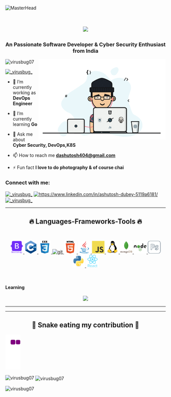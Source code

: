 ![MasterHead](https://appinventiv.com/wp-content/uploads/sites/1/2019/10/A-Guide-to-Understand-Blockchain-Consensus-Algorithms.gif)
<h1 align="center">
  <a href="https://git.io/typing-svg">
    <img src="https://readme-typing-svg.herokuapp.com/?lines=Hi+There!+👋;+Myself+Ashutosh+Dubey!;&center=true&size=30">
  </a>
</h1>

<h3 align="center">An Passionate Software Developer & Cyber Security Enthusiast from India</h3>
<img align="right" alt="Coding" width="400" src="https://raw.githubusercontent.com/SandunWebDev/SandunWebDev/main/assets/developer_coding_1.gif">

<p align="left"> <img src="https://komarev.com/ghpvc/?username=virusbug07&label=Profile%20views&color=0e75b6&style=flat" alt="virusbug07" /> </p>


<p align="left"> <a href="https://twitter.com/_virusbug_" target="blank"><img src="https://img.shields.io/twitter/follow/_virusbug_?logo=twitter&style=for-the-badge" alt="_virusbug_" /></a> </p>

- 🔭 I’m currently working as **DevOps Engineer**

- 🌱 I’m currently learning **Go**

- 💬 Ask me about **Cyber Security, DevOps,K8S**

- 📫 How to reach me **dashutosh404@gmail.com**

- ⚡ Fun fact **I love to do photography & of course chai**

<h3 align="left">Connect with me:</h3>
<p align="left">
<a href="https://twitter.com/_virusbug_" target="blank"><img align="center" src="https://raw.githubusercontent.com/rahuldkjain/github-profile-readme-generator/master/src/images/icons/Social/twitter.svg" alt="_virusbug_" height="30" width="40" /></a>
<a href="https://linkedin.com/in/ashutosh-dubey-5119a6181/" target="blank"><img align="center" src="https://raw.githubusercontent.com/rahuldkjain/github-profile-readme-generator/master/src/images/icons/Social/linked-in-alt.svg" alt="https://www.linkedin.com/in/ashutosh-dubey-5119a6181/" height="30" width="40" /></a>
<a href="https://instagram.com/_virusbug_" target="blank"><img align="center" src="https://raw.githubusercontent.com/rahuldkjain/github-profile-readme-generator/master/src/images/icons/Social/instagram.svg" alt="_virusbug_" height="30" width="40" /></a>
</p>

<hr>
<h2 align="center">🔥 Languages-Frameworks-Tools 🔥</h2>
<br>
<p align="center"> <a href="https://getbootstrap.com" target="_blank" rel="noreferrer"> <img src="https://raw.githubusercontent.com/devicons/devicon/master/icons/bootstrap/bootstrap-plain-wordmark.svg" alt="bootstrap" width="40" height="40"/> </a> <a href="https://www.w3schools.com/cpp/" target="_blank" rel="noreferrer"> <img src="https://raw.githubusercontent.com/devicons/devicon/master/icons/cplusplus/cplusplus-original.svg" alt="cplusplus" width="40" height="40"/> </a> <a href="https://www.w3schools.com/css/" target="_blank" rel="noreferrer"> <img src="https://raw.githubusercontent.com/devicons/devicon/master/icons/css3/css3-original-wordmark.svg" alt="css3" width="40" height="40"/> </a> <a href="https://git-scm.com/" target="_blank" rel="noreferrer"> <img src="https://www.vectorlogo.zone/logos/git-scm/git-scm-icon.svg" alt="git" width="40" height="40"/> </a> <a href="https://www.w3.org/html/" target="_blank" rel="noreferrer"> <img src="https://raw.githubusercontent.com/devicons/devicon/master/icons/html5/html5-original-wordmark.svg" alt="html5" width="40" height="40"/> </a> <a href="https://www.java.com" target="_blank" rel="noreferrer"> <img src="https://raw.githubusercontent.com/devicons/devicon/master/icons/java/java-original.svg" alt="java" width="40" height="40"/> </a> <a href="https://developer.mozilla.org/en-US/docs/Web/JavaScript" target="_blank" rel="noreferrer"> <img src="https://raw.githubusercontent.com/devicons/devicon/master/icons/javascript/javascript-original.svg" alt="javascript" width="40" height="40"/> </a> <a href="https://www.linux.org/" target="_blank" rel="noreferrer"> <img src="https://raw.githubusercontent.com/devicons/devicon/master/icons/linux/linux-original.svg" alt="linux" width="40" height="40"/> </a> <a href="https://www.mongodb.com/" target="_blank" rel="noreferrer"> <img src="https://raw.githubusercontent.com/devicons/devicon/master/icons/mongodb/mongodb-original-wordmark.svg" alt="mongodb" width="40" height="40"/> </a> <a href="https://nodejs.org" target="_blank" rel="noreferrer"> <img src="https://raw.githubusercontent.com/devicons/devicon/master/icons/nodejs/nodejs-original-wordmark.svg" alt="nodejs" width="40" height="40"/> </a> <a href="https://www.photoshop.com/en" target="_blank" rel="noreferrer"> <img src="https://raw.githubusercontent.com/devicons/devicon/master/icons/photoshop/photoshop-line.svg" alt="photoshop" width="40" height="40"/> </a> </a> <a href="https://www.python.org" target="_blank" rel="noreferrer"> <img src="https://raw.githubusercontent.com/devicons/devicon/master/icons/python/python-original.svg" alt="python" width="40" height="40"/> </a> <a href="https://reactjs.org/" target="_blank" rel="noreferrer"> <img src="https://raw.githubusercontent.com/devicons/devicon/master/icons/react/react-original-wordmark.svg" alt="react" width="40" height="40"/> </a> </p>
<br>
<h4>Learning</h4>
<p align="center">
  <a href="https://skillicons.dev">
    <img src="https://skillicons.dev/icons?i=go,solidity,aws,react" />
  </a>
</p>
<hr>

<hr>
  <h2 align="center">🐍 Snake eating my contribution 🐍</h2>

![snake gif](https://github.com/virusbug07/virusbug07/blob/output/github-contribution-grid-snake.gif)

<p><img align="left" src="https://github-readme-stats.vercel.app/api/top-langs?username=virusbug07&show_icons=true&locale=en&layout=compact" alt="virusbug07" /></p>

<p>&nbsp;<img align="center" src="https://github-readme-stats.vercel.app/api?username=virusbug07&show_icons=true&locale=en" alt="virusbug07" /></p>

<p><img align="center" src="https://github-readme-streak-stats.herokuapp.com/?user=virusbug07&" alt="virusbug07" /></p>


